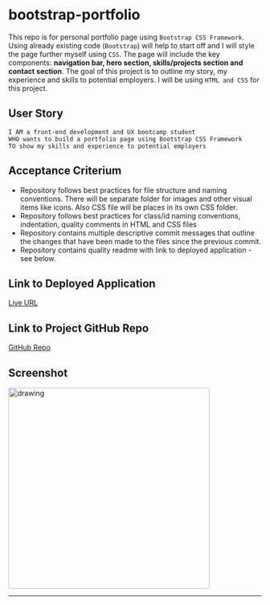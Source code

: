 # bootstrap-portfolio

This repo is for personal portfolio page using `Bootstrap CSS Framework`. Using already existing code (`Bootstrap`) will help to start off and I will style the page further myself using `CSS`. The page will include the key components: **navigation bar, hero section, skills/projects section and contact section**. The goal of this project is to outline my story, my experience and skills to potential employers. I will be using `HTML and CSS` for this project. 

## User Story
```
I AM a front-end development and UX bootcamp student
WHO wants to build a portfolio page using Bootstrap CSS Framework
TO show my skills and experience to potential employers
```

## Acceptance Criterium

- Repository follows best practices for file structure and naming conventions. There will be separate folder for images and other visual items like icons. Also CSS file will be places in its own CSS folder.
- Repository follows best practices for class/id naming conventions, indentation, quality comments in HTML and CSS files
- Repository contains multiple descriptive commit messages that outline the changes that have been made to the files since the previous commit.
- Repository contains quality readme with link to deployed application - see below.


## Link to Deployed Application

[Live URL](https://ladycosy.github.io/bootstrap-portfolio/)

## Link to Project GitHub Repo

[GitHub Repo](https://github.com/ladycosy/bootstrap-portfolio.git)

## Screenshot

<img src="" alt="drawing" width="400"/>
 
---
